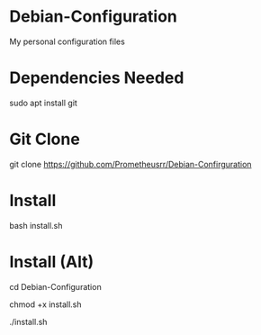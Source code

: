 # Debian-Configuration
My personal configuration files


# Dependencies Needed

sudo apt install git

# Git Clone

git clone https://github.com/Prometheusrr/Debian-Confirguration

# Install

bash install.sh

# Install (Alt)

cd Debian-Configuration

chmod +x install.sh

./install.sh

